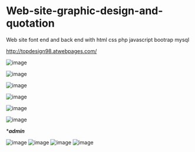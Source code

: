 # Web-site-graphic-design-and-quotation
Web site font end and back end with html css  php javascript bootrap mysql

http://topdesign98.atwebpages.com/

![image](https://github.com/trirat1996/Web-site-graphic-design-and-quotation/assets/139371861/bacc67a4-d2e0-4e52-944a-29b49169da69)

![image](https://github.com/trirat1996/Web-site-graphic-design-and-quotation/assets/139371861/b3323931-7885-4b00-ac81-c671d2622767)

![image](https://github.com/trirat1996/Web-site-graphic-design-and-quotation/assets/139371861/c838fe6a-5379-4638-9cde-53c31bff9c02)

![image](https://github.com/trirat1996/Web-site-graphic-design-and-quotation/assets/139371861/51f30b64-25b5-4172-865f-3cd0bc861cb3)

![image](https://github.com/trirat1996/Web-site-graphic-design-and-quotation/assets/139371861/aa710e29-42a9-4928-b571-295fd709604c)

![image](https://github.com/trirat1996/Web-site-graphic-design-and-quotation/assets/139371861/d7595edb-bf61-4514-bedf-0edb81b636df)

************admin***********

![image](https://github.com/trirat1996/Web-site-graphic-design-and-quotation/assets/139371861/fa130a63-fdd4-426b-974e-c677f54a6378)
![image](https://github.com/trirat1996/Web-site-graphic-design-and-quotation/assets/139371861/65343034-9fe9-4b7b-ae71-b72664d95c17)
![image](https://github.com/trirat1996/Web-site-graphic-design-and-quotation/assets/139371861/73ff9a1c-cb8f-48bb-8813-8e7ea448b337)
![image](https://github.com/trirat1996/Web-site-graphic-design-and-quotation/assets/139371861/1eafaef9-0c82-4c24-80c0-f2224cc9899e)





